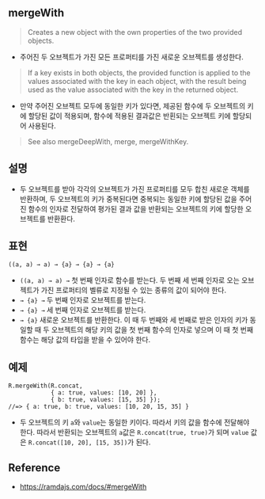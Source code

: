 ## mergeWith
> Creates a new object with the own properties of the two provided objects. 
- 주어진 두 오브젝트가 가진 모든 프로퍼티를 가진 새로운 오브젝트를 생성한다.
> If a key exists in both objects, the provided function is applied to the values associated with the key in each object, with the result being used as the value associated with the key in the returned object.
- 만약 주어진 오브젝트 모두에 동일한 키가 있다면, 제공된 함수에 두 오브젝트의 키에 할당된 값이 적용되며, 함수에 적용된 결과값은 반횐되는 오브젝트 키에 할당되어 사용된다.

> See also mergeDeepWith, merge, mergeWithKey.

## 설명
- 두 오브젝트를 받아 각각의 오브젝트가 가진 프로퍼티를 모두 합친 새로운 객체를 반환하며, 두 오브젝트의 키가 중복된다면 중복되는 동일한 키에 할당된 값을 주어진 함수의 인자로 전달하여 평가된 결과 값을 반환되는 오브젝트의 키에 할당한 오브젝트를 반환환다.

## 표현
```
((a, a) → a) → {a} → {a} → {a}
```
- `((a, a) → a) →` 첫 번째 인자로 함수를 받는다. 두 번째 세 번째 인자로 오는 오브젝트가 가진 프로퍼티의 벨류로 지정될 수 있는 종류의 값이 되어야 한다.
- `→ {a} →` 두 번째 인자로 오브젝트를 받는다.
- `→ {a} →` 세 번째 인자로 오브젝트를 받는다.
- `→ {a}` 새로운 오브젝트를 반환한다. 이 때 두 번째와 세 번째로 받은 인자의 키가 동일할 때 두 오브젝트의 해당 키의 값을 첫 번째 함수의 인자로 넣으며 이 때 첫 번째 함수는 해당 값의 타입을 받을 수 있어야 한다.


## 예제
```
R.mergeWith(R.concat,
            { a: true, values: [10, 20] },
            { b: true, values: [15, 35] });
//=> { a: true, b: true, values: [10, 20, 15, 35] }
```
- 두 오브젝트의 키 `a`와 `value`는 동일한 키이다. 따라서 키의 값을 함수에 전달해야 한다. 따라서 반환되는 오브젝트의 `a`값은 `R.concat(true, true)`가 되며 `value` 값은 `R.concat([10, 20], [15, 35])`가 된다. 

## Reference
- https://ramdajs.com/docs/#mergeWith
